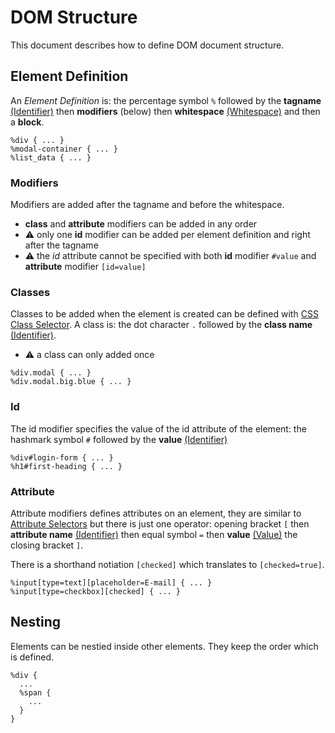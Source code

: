 # DOM Structure
This document describes how to define DOM document structure.

## Element Definition
An *Element Definition* is: the percentage symbol `%` followed by the **tagname** [(Identifier)](tokens#identifier) then **modifiers** (below) then **whitespace**  [(Whitespace)](tokens#whitespace) and then a **block**.

```
%div { ... }
%modal-container { ... }
%list_data { ... }
```

### Modifiers
Modifiers are added after the tagname and before the whitespace.

  * **class** and **attribute** modifiers can be added in any order
  * :warning: only one **id** modifier can be added per element definition and right after the tagname
  * :warning: the *id* attribute cannot be specified with both **id** modifier `#value` and **attribute** modifier `[id=value]`

### Classes
Classes to be added when the element is created can be defined with [CSS Class Selector](http://www.w3.org/TR/CSS21/selector.html#class-html). A class is: the dot character `.` followed by the **class name** [(Identifier)](tokens#identifier).

  * :warning: a class can only added once

```
%div.modal { ... }
%div.modal.big.blue { ... }
```

### Id
The id modifier specifies the value of the id attribute of the element: the hashmark symbol `#` followed by the **value** [(Identifier)](tokens#identifier)

```
%div#login-form { ... }
%h1#first-heading { ... }
```

### Attribute
Attribute modifiers defines attributes on an element, they are similar to [Attribute Selectors](http://www.w3.org/TR/CSS21/selector.html#attribute-selectors) but there is just one operator: opening bracket `[` then **attribute name** [(Identifier)](tokens#identifier) then equal symbol `=` then **value** [(Value)](tokens#value) the closing bracket `]`.

There is a shorthand notiation `[checked]` which translates to `[checked=true]`.

```
%input[type=text][placeholder=E-mail] { ... }
%input[type=checkbox][checked] { ... }
```

## Nesting
Elements can be nestied inside other elements. They keep the order which is defined.

```
%div {
  ...
  %span {
    ...
  }
}
```
